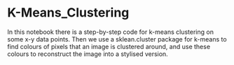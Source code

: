 # K-Means_Clustering
In this notebook there is a step-by-step code for k-means clustering on some x-y data points. Then we use a sklean.cluster package for k-means to find colours of pixels that an image is clustered around, and use these colours to reconstruct the image into a stylised version.
